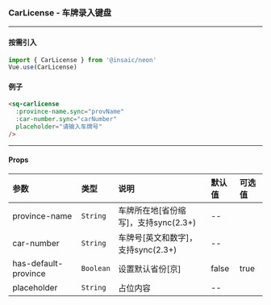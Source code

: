 ### CarLicense - 车牌录入键盘
---
#### 按需引入

```js
import { CarLicense } from '@insaic/neon'
Vue.use(CarLicense)
```

#### 例子
```html
<sq-carlicense
  :province-name.sync="provName"
  :car-number.sync="carNumber"
  placeholder="请输入车牌号"
/>
```
---
#### Props
 参数                 | 类型       | 说明                                | 默认值 | 可选值 
:-------------------- |:--------- |:-------------------                 |:------ |:----- 
 province-name        | `String`  | 车牌所在地[省份缩写]，支持sync(2.3+)  | --    |        
 car-number           | `String`  | 车牌号[英文和数字]，支持sync(2.3+)    | --    |        
 has-default-province | `Boolean` | 设置默认省份[京]                      | false | true   
 placeholder          | `String`  | 占位内容                             | --    |        